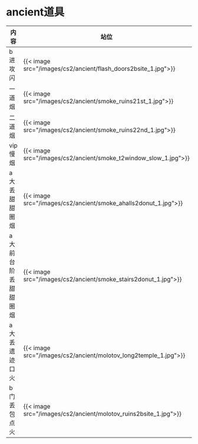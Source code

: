 # ancient道具


| 内容 | 站位 | 瞄点 |
|-------|-------|-------|
|b进攻闪 |{{< image src="/images/cs2/ancient/flash_doors2bsite_1.jpg">}} |{{< image src="/images/cs2/ancient/flash_doors2bsite_2.jpg">}} |
|一道烟 | {{< image src="/images/cs2/ancient/smoke_ruins21st_1.jpg">}}|{{< image src="/images/cs2/ancient/smoke_ruins21st_2.jpg">}} |
| 二道烟|{{< image src="/images/cs2/ancient/smoke_ruins22nd_1.jpg">}} | {{< image src="/images/cs2/ancient/smoke_ruins22nd_2.jpg">}}|
| vip慢烟| {{< image src="/images/cs2/ancient/smoke_t2window_slow_1.jpg">}}| {{< image src="/images/cs2/ancient/smoke_t2window_slow_2.jpg">}}|
| a大丢甜甜圈烟| {{< image src="/images/cs2/ancient/smoke_ahalls2donut_1.jpg">}}| {{< image src="/images/cs2/ancient/smoke_ahalls2donut_2.jpg">}}|
| a大前台阶丢甜甜圈烟|{{< image src="/images/cs2/ancient/smoke_stairs2donut_1.jpg">}} | {{< image src="/images/cs2/ancient/smoke_stairs2donut_2.jpg">}}|
| a大丢遗迹口火| {{< image src="/images/cs2/ancient/molotov_long2temple_1.jpg">}}| {{< image src="/images/cs2/ancient/molotov_long2temple_2.jpg">}}|
|b门丢包点火 |{{< image src="/images/cs2/ancient/molotov_ruins2bsite_1.jpg">}} | {{< image src="/images/cs2/ancient/molotov_ruins2bsite_2.jpg">}}|


